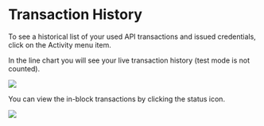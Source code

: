 # Transaction History

To see a historical list of your used API transactions and issued credentials, click on the Activity menu item.

In the line chart you will see your live transaction history (test mode is not counted).

![](https://downloads.intercomcdn.com/i/o/797839765/6053c2b5a3398184cb3f9dd8/Screenshot+2023-08-01+at+17.30.59.png)

You can view the in-block transactions by clicking the status icon.

![](https://downloads.intercomcdn.com/i/o/797839983/666d43435647e376adf1f061/Screenshot+2023-08-01+at+17.31.13.png)
